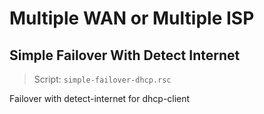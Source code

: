 # Multiple WAN or Multiple ISP

## Simple Failover With Detect Internet

> Script: `simple-failover-dhcp.rsc`

Failover with detect-internet for dhcp-client
